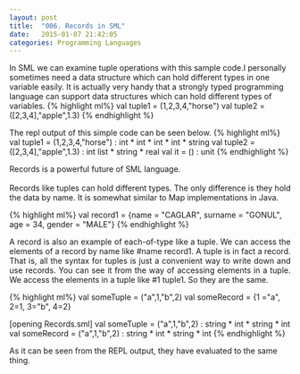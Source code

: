```yaml
---
layout: post
title:  "006. Records in SML"
date:   2015-01-07 21:42:05
categories: Programming Languages
---
```

In SML we can examine tuple operations with this sample code.I personally sometimes need a data structure
which can hold different types in one variable easily. It is actually very handy that a strongly
typed programming language can support data structures which can hold different types of variables.
{% highlight  ml%}
val tuple1 = (1,2,3,4,"horse")
val tuple2 = ([2,3,4],"apple",1.3)
{% endhighlight %}

The repl output of this simple code can be seen below.
{% highlight  ml%}
val tuple1 = (1,2,3,4,"horse") : int * int * int * int * string
val tuple2 = ([2,3,4],"apple",1.3) : int list * string * real
val it = () : unit
{% endhighlight %}

<p align="justify">
Records is a powerful future of SML language. 
<br>
<br>
Records like tuples can hold different types. The only difference is they hold the data by name.
It is somewhat similar to Map implementations in Java.
</p>

{% highlight  ml%}
val record1 = {name = "CAGLAR", surname = "GONUL", age = 34, gender = "MALE"}
{% endhighlight %}

<p align="justify">
A record is also an example of each-of-type like a tuple. We can access the elements of a record by name like #name record1.
A tuple is in fact a record. That is, all the syntax for tuples is just a convenient way to write down and use records.
You can see it from the way of accessing elements in a tuple. We access the elements in a tuple like #1 tuple1.
So they are the same.
</p>

{% highlight  ml%}
val someTuple  = ("a",1,"b",2)
val someRecord = {1 ="a", 2=1, 3="b", 4=2}

[opening Records.sml]
val someTuple = ("a",1,"b",2) : string * int * string * int
val someRecord = ("a",1,"b",2) : string * int * string * int
{% endhighlight %}

As it can be seen from the REPL output, they have evaluated to the same thing.